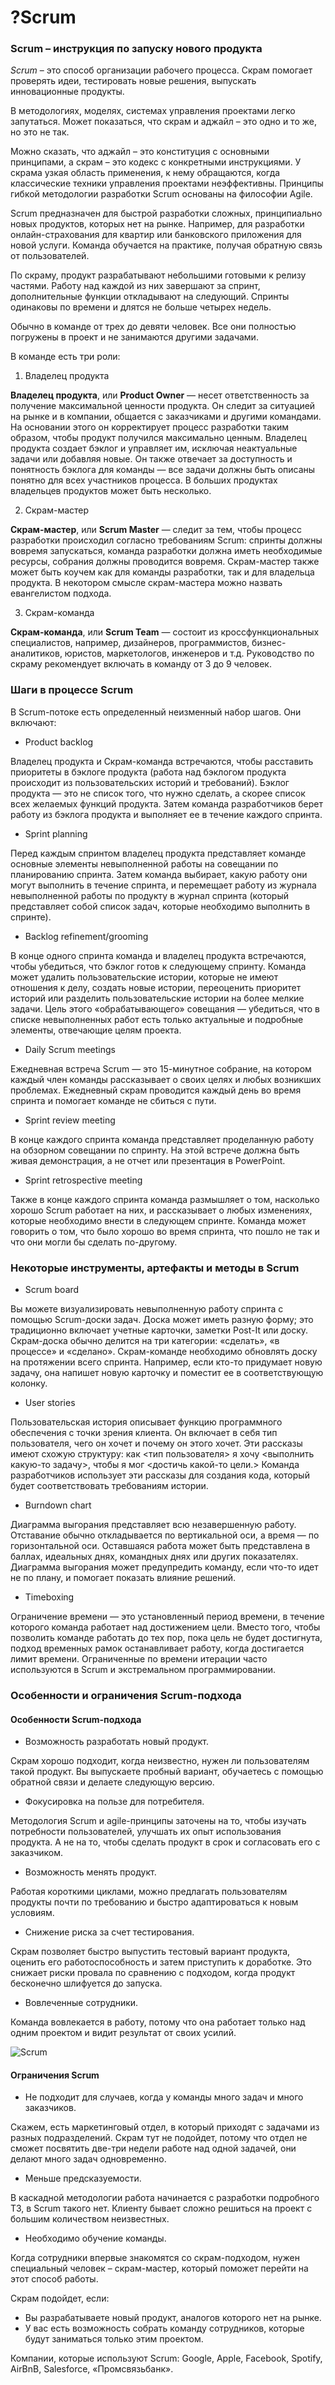 # ?Scrum

### Scrum – инструкция по запуску нового продукта

_Scrum_ – это способ организации рабочего процесса. Скрам помогает проверять идеи, тестировать новые решения, выпускать инновационные продукты.

В методологиях, моделях, системах управления проектами легко запутаться. Может показаться, что скрам и аджайл – это одно и то же, но это не так.

Можно сказать, что аджайл – это конституция с основными принципами, а скрам – это кодекс с конкретными инструкциями. У скрама узкая область применения, к нему обращаются, когда классические техники управления проектами неэффективны. Принципы гибкой методологии разработки Scrum основаны на философии Agile.

Scrum предназначен для быстрой разработки сложных, принципиально новых продуктов, которых нет на рынке. Например, для разработки онлайн-страхования для квартир или банковского приложения для новой услуги. Команда обучается на практике, получая обратную связь от пользователей. 

По скраму, продукт разрабатывают небольшими готовыми к релизу частями. Работу над каждой из них завершают за спринт, дополнительные функции откладывают на следующий. Спринты одинаковы по времени и длятся не больше четырех недель. 

Обычно в команде от трех до девяти человек. Все они полностью погружены в проект и не занимаются другими задачами. 

В команде есть три роли:

1. Владелец продукта

__Владелец продукта__, или __Product Owner__ — несет ответственность за получение максимальной ценности продукта. Он следит за ситуацией на рынке и в компании, общается с заказчиками и другими командами. На основании этого он корректирует процесс разработки таким образом, чтобы продукт получился максимально ценным. Владелец продукта создает  бэклог  и управляет им, исключая неактуальные задачи или добавляя новые. Он также отвечает за доступность и понятность бэклога для команды — все задачи должны быть описаны понятно для всех участников процесса. В больших продуктах владельцев продуктов может быть несколько.

2. Скрам-мастер

__Скрам-мастер__, или __Scrum Master__ — следит за тем, чтобы процесс разработки проиcходил согласно требованиям Scrum: спринты должны вовремя запускаться, команда разработки должна иметь необходимые ресурсы, собрания должны проводится вовремя. Скрам-мастер также может быть коучем как для команды разработки, так и  для владельца продукта. В некотором смысле скрам-мастера можно назвать евангелистом подхода.

3. Скрам-команда

__Скрам-команда__, или __Scrum Team__ — состоит из кроссфункциональных специалистов, например, дизайнеров, программистов, бизнес-аналитиков, юристов, маркетологов, инженеров и т.д. Руководство по скраму рекомендует включать в команду от 3 до 9 человек.

### Шаги в процессе Scrum

В Scrum-потоке есть определенный неизменный набор шагов. Они включают:

* Product backlog

Владелец продукта и Скрам-команда встречаются, чтобы расставить приоритеты в бэклоге продукта (работа над бэклогом продукта происходит из пользовательских историй и требований). Бэклог продукта — это не список того, что нужно сделать, а скорее список всех желаемых функций продукта. Затем команда разработчиков берет работу из бэклога продукта и выполняет ее в течение каждого спринта.
 
* Sprint planning

Перед каждым спринтом владелец продукта представляет команде основные элементы невыполненной работы на совещании по планированию спринта. Затем команда выбирает, какую работу они могут выполнить в течение спринта, и перемещает работу из журнала невыполненной работы по продукту в журнал спринта (который представляет собой список задач, которые необходимо выполнить в спринте).
 
* Backlog refinement/grooming

В конце одного спринта команда и владелец продукта встречаются, чтобы убедиться, что бэклог готов к следующему спринту. Команда может удалить пользовательские истории, которые не имеют отношения к делу, создать новые истории, переоценить приоритет историй или разделить пользовательские истории на более мелкие задачи. Цель этого «обрабатывающего» совещания — убедиться, что в списке невыполненных работ есть только актуальные и подробные элементы, отвечающие целям проекта.
 
* Daily Scrum meetings

Ежедневная встреча Scrum — это 15-минутное собрание, на котором каждый член команды рассказывает о своих целях и любых возникших проблемах. Ежедневный скрам проводится каждый день во время спринта и помогает команде не сбиться с пути.
 
* Sprint review meeting

В конце каждого спринта команда представляет проделанную работу на обзорном совещании по спринту. На этой встрече должна быть живая демонстрация, а не отчет или презентация в PowerPoint. 
 
* Sprint retrospective meeting

Также в конце каждого спринта команда размышляет о том, насколько хорошо Scrum работает на них, и рассказывает о любых изменениях, которые необходимо внести в следующем спринте. Команда может говорить о том, что было хорошо во время спринта, что пошло не так и что они могли бы сделать по-другому.

### Некоторые инструменты, артефакты и методы в Scrum

* Scrum board

Вы можете визуализировать невыполненную работу спринта с помощью Scrum-доски задач. Доска может иметь разную форму; это традиционно включает учетные карточки, заметки Post-It или доску. Скрам-доска обычно делится на три категории: «сделать», «в процессе» и «сделано». Скрам-команде необходимо обновлять доску на протяжении всего спринта. Например, если кто-то придумает новую задачу, она напишет новую карточку и поместит ее в соответствующую колонку. 
 
* User stories

Пользовательская история описывает функцию программного обеспечения с точки зрения клиента. Он включает в себя тип пользователя, чего он хочет и почему он этого хочет. Эти рассказы имеют схожую структуру: как <тип пользователя> я хочу <выполнить какую-то задачу>, чтобы я мог <достичь какой-то цели.> Команда разработчиков использует эти рассказы для создания кода, который будет соответствовать требованиям истории.
 
* Burndown chart

Диаграмма выгорания представляет всю незавершенную работу. Отставание обычно откладывается по вертикальной оси, а время — по горизонтальной оси. Оставшаяся работа может быть представлена ​​в баллах, идеальных днях, командных днях или других показателях. Диаграмма выгорания может предупредить команду, если что-то идет не по плану, и помогает показать влияние решений. 
 
* Timeboxing

Ограничение времени — это установленный период времени, в течение которого команда работает над достижением цели. Вместо того, чтобы позволить команде работать до тех пор, пока цель не будет достигнута, подход временных рамок останавливает работу, когда достигается лимит времени. Ограниченные по времени итерации часто используются в Scrum и экстремальном программировании.

### Особенности и ограничения Scrum-подхода

#### Особенности Scrum-подхода

* Возможность разработать новый продукт.

Скрам хорошо подходит, когда неизвестно, нужен ли пользователям такой продукт. Вы выпускаете пробный вариант, обучаетесь с помощью обратной связи и делаете следующую версию.

* Фокусировка на пользе для потребителя.

Методология Scrum и agile-принципы заточены на то, чтобы изучать потребности пользователей, улучшать их опыт использования продукта. А не на то, чтобы сделать продукт в срок и согласовать его с заказчиком. 

* Возможность менять продукт.

Работая короткими циклами, можно предлагать пользователям продукты почти по требованию и быстро адаптироваться к новым условиям.

* Снижение риска за счет тестирования.

Скрам позволяет быстро выпустить тестовый вариант продукта, оценить его работоспособность и затем приступить к доработке. Это снижает риски провала по сравнению с подходом, когда продукт бесконечно шлифуется до запуска.

* Вовлеченные сотрудники.

Команда вовлекается в работу, потому что она работает только над одним проектом и видит результат от своих усилий.

![Scrum](../images/scrum.jpg)

#### Ограничения Scrum 

* Не подходит для случаев, когда у команды много задач и много заказчиков.

Скажем, есть маркетинговый отдел, в который приходят с задачами из разных подразделений. Скрам тут не подойдет, потому что отдел не сможет посвятить две-три недели работе над одной задачей, они делают много задач одновременно.

* Меньше предсказуемости.

В каскадной методологии работа начинается с разработки подробного ТЗ, в Scrum такого нет. Клиенту бывает сложно решиться на проект с большим количеством неизвестных.

* Необходимо обучение команды.

Когда сотрудники впервые знакомятся со скрам-подходом, нужен специальный человек – скрам-мастер, который поможет перейти на этот способ работы.

Скрам подойдет, если:

* Вы разрабатываете новый продукт, аналогов которого нет на рынке.
* У вас есть возможность собрать команду сотрудников, которые будут заниматься только этим проектом. 

Компании, которые используют Scrum: Google, Apple, Facebook, Spotify, AirBnB, Salesforce, «Промсвязьбанк».
